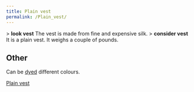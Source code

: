 ```yaml
---
title: Plain vest
permalink: /Plain_vest/
---
```


\> **look vest**
The vest is made from fine and expensive silk.
\> **consider vest**
It is a plain vest.
It weighs a couple of pounds.

## Other

Can be [dyed](dye "wikilink") different colours.

[Plain vest](Category:_Cloth_equipment "wikilink")